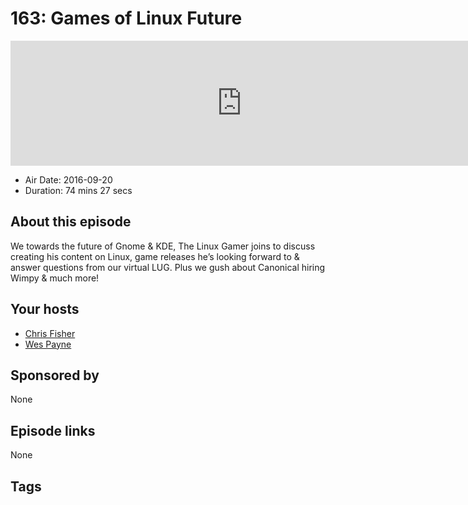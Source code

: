 # 163: Games of Linux Future

<iframe src="https://player.fireside.fm/v2/RUkczH-V+T5Lhg8d9?theme=dark" width="740" height="200" frameborder="0" scrolling="no"></iframe>

* Air Date: 2016-09-20
* Duration: 74 mins 27 secs

## About this episode

We towards the future of Gnome & KDE, The Linux Gamer joins to discuss creating his content on Linux, game releases he’s looking forward to & answer questions from our virtual LUG. Plus we gush about Canonical hiring Wimpy & much more!

## Your hosts
* [Chris Fisher](https://linuxunplugged.com/hosts/chrislas)
* [Wes Payne](https://linuxunplugged.com/hosts/wes)

## Sponsored by

None



## Episode links

None



## Tags

